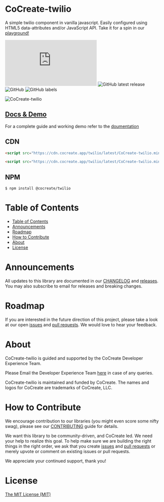 # CoCreate-twilio

A simple twilio component in vanilla javascript. Easily configured using HTML5 data-attributes and/or JavaScript API. Take it for a spin in our [playground!](https://cocreate.app/docs/twilio)

![GitHub file size in bytes](https://img.shields.io/github/size/CoCreate-app/CoCreate-twilio/dist/CoCreate-twilio.min.js?label=minified%20size&style=for-the-badge)
![GitHub latest release](https://img.shields.io/github/v/release/CoCreate-app/CoCreate-twilio?style=for-the-badge)
![GitHub](https://img.shields.io/github/license/CoCreate-app/CoCreate-twilio?style=for-the-badge)
![GitHub labels](https://img.shields.io/github/labels/CoCreate-app/CoCreate-twilio/help%20wanted?style=for-the-badge)

![CoCreate-twilio](https://cdn.cocreate.app/docs/CoCreate-twilio.gif)

## [Docs & Demo](https://cocreate.app/docs/clone)

For a complete guide and working demo refer to the [doumentation](https://cocreate.app/docs/twilio)

## CDN

```html
<script src="https://cdn.cocreate.app/twilio/latest/CoCreate-twilio.min.js"></script>
```

```html
<script src="https://cdn.cocreate.app/twilio/latest/CoCreate-twilio.min.css"></script>
```

## NPM

```shell
$ npm install @cocreate/twilio
```

# Table of Contents

- [Table of Contents](#table-of-contents)
- [Announcements](#announcements)
- [Roadmap](#roadmap)
- [How to Contribute](#how-to-contribute)
- [About](#about)
- [License](#license)

<a name="announcements"></a>

# Announcements

All updates to this library are documented in our [CHANGELOG](https://github.com/CoCreate-app/CoCreate-twilio/blob/master/CHANGELOG.md) and [releases](https://github.com/CoCreate-app/CoCreate-twilio/releases). You may also subscribe to email for releases and breaking changes.

<a name="roadmap"></a>

# Roadmap

If you are interested in the future direction of this project, please take a look at our open [issues](https://github.com/CoCreate-app/CoCreate-twilio/issues) and [pull requests](https://github.com/CoCreate-app/CoCreate-twilio/pulls). We would love to hear your feedback.

<a name="about"></a>

# About

CoCreate-twilio is guided and supported by the CoCreate Developer Experience Team.

Please Email the Developer Experience Team [here](mailto:develop@cocreate.app) in case of any queries.

CoCreate-twilio is maintained and funded by CoCreate. The names and logos for CoCreate are trademarks of CoCreate, LLC.

<a name="contribute"></a>

# How to Contribute

We encourage contribution to our libraries (you might even score some nifty swag), please see our [CONTRIBUTING](https://github.com/CoCreate-app/CoCreate-twilio/blob/master/CONTRIBUTING.md) guide for details.

We want this library to be community-driven, and CoCreate led. We need your help to realize this goal. To help make sure we are building the right things in the right order, we ask that you create [issues](https://github.com/CoCreate-app/CoCreate-twilio/issues) and [pull requests](https://github.com/CoCreate-app/CoCreate-twilio/pulls) or merely upvote or comment on existing issues or pull requests.

We appreciate your continued support, thank you!

# License

[The MIT License (MIT)](https://github.com/CoCreate-app/CoCreate-twilio/blob/master/LICENSE)

